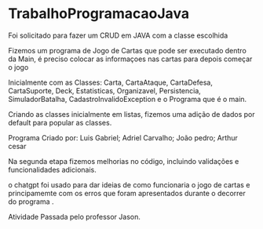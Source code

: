 # TrabalhoProgramacaoJava

Foi solicitado para fazer um CRUD em JAVA com a classe escolhida

Fizemos um programa de Jogo de Cartas que pode ser executado dentro da Main, é preciso colocar as informaçoes nas cartas para depois começar o jogo

Inicialmente com as Classes: Carta, CartaAtaque, CartaDefesa, CartaSuporte, Deck, Estatisticas, Organizavel, Persistencia, SimuladorBatalha, CadastroInvalidoException e o Programa que é o main.

Criando as classes inicialmente em listas, fizemos uma adição de dados por default para popular as classes.

Programa Criado por:
Luis Gabriel;
Adriel Carvalho;
João pedro;
Arthur cesar 

Na segunda etapa fizemos melhorias no código, incluindo validações e funcionalidades adicionais.

o chatgpt foi usado para dar ideias de como funcionaria o jogo de cartas e principamemte com os erros que foram apresentados durante o decorrer do programa .

Atividade Passada pelo professor Jason.



